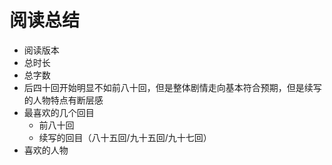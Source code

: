 # 阅读总结

* 阅读版本
* 总时长
* 总字数
* 后四十回开始明显不如前八十回，但是整体剧情走向基本符合预期，但是续写的人物特点有断层感
* 最喜欢的几个回目
  * 前八十回
  * 续写的回目（八十五回/九十五回/九十七回）
* 喜欢的人物

